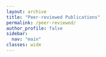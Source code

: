 ```yaml
---
layout: archive
title: "Peer-reviewed Publications"
permalink: /peer-reviewed/
author_profile: false
sidebar:
  nav: "main"
classes: wide
---
```

